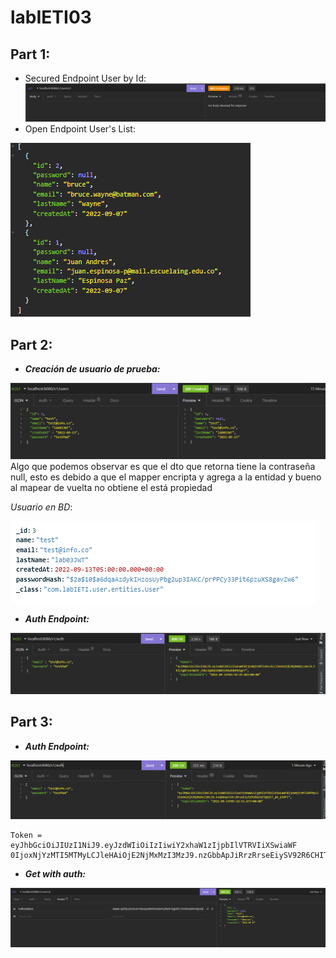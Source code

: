 # labIETI03

## Part 1:

+ Secured Endpoint User by Id:
![getByIdForbiden](./img/getUserById403.png)
+ Open Endpoint User's List:

![getUsers](./img/getUsers.png)

## Part 2:

+ ***Creación de usuario de prueba:***

![userTest](./img/createUserTest.png)
Algo que podemos observar es que el dto que retorna tiene la contraseña null, esto es debido a que el mapper
encripta y agrega a la entidad y bueno al mapear de vuelta no obtiene el está propiedad 

*Usuario en BD*:

![vistaBd](./img/testUserBD.png)

+ ***Auth Endpoint:***

![auth](./img/login.png)

## Part 3:

+ ***Auth Endpoint:***

![auth2](./img/auth2.png)

```
Token = eyJhbGciOiJIUzI1NiJ9.eyJzdWIiOiIzIiwiY2xhaW1zIjpbIlVTRVIiXSwiaWF
0IjoxNjYzMTI5MTMyLCJleHAiOjE2NjMxMzI3MzJ9.nzGbbApJiRrzRrseEiySV92R6CHITQdjt7_ph_8J0fI
```

+ ***Get with auth:***

![getUserAuth](./img/getWithAuth.png)